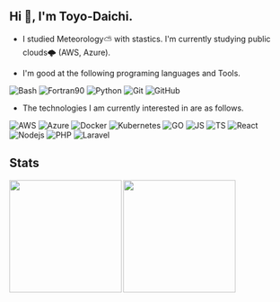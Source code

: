 ## Hi 👋, I'm Toyo-Daichi.
- I studied Meteorology⛅️ with stastics. I'm currently studying public clouds🌩 (AWS, Azure).

- I'm good at the following programing languages and Tools. 
  
![Bash](https://img.shields.io/badge/-Bash-black.svg?logo=GNU%20Bash&style=plastic")
![Fortran90](https://img.shields.io/badge/-fortran90-black?logo=fortran)
![Python](https://img.shields.io/badge/-Python-black?logo=Python)
![Git](https://img.shields.io/badge/-Git-black?logo=Git)
![GitHub](https://img.shields.io/badge/-GitHub-black?logo=GitHub)

- The technologies I am currently interested in are as follows.  
  
![AWS](https://img.shields.io/badge/-AWS-black?logo=amazon-aws&style=flat)
![Azure](https://img.shields.io/badge/-Azure-black?logo=microsoft-azure&style=flat)
![Docker](https://img.shields.io/badge/-Docker-black?logo=Docker)
![Kubernetes](https://img.shields.io/badge/-Kubernetes-black?logo=kubernetes&style=flat)
![GO](https://img.shields.io/badge/-Go-black?logo=go&style=flat)
![JS](https://img.shields.io/badge/-Javascript-black?logo=javascript&style=flat)
![TS](https://img.shields.io/badge/-Typescript-black?logo=typescript&style=flat)
![React](https://img.shields.io/badge/-React-black?logo=react&style=flat)
![Nodejs](https://img.shields.io/badge/-npm-black?logo=npm&style=flat)
![PHP](https://img.shields.io/badge/-php-black?logo=php&style=flat)
![Laravel](https://img.shields.io/badge/-Laravel-black?logo=laravel&style=flat)

## Stats
<a href="https://github.com/anuraghazra/github-readme-stats">
<img align="left" src="https://github-readme-stats.vercel.app/api?username=Toyo-Daichi&count_private=true&theme=default&show_icons=true&include_all_commits=true"/ height="200">
</a>
  
<a href="https://github.com/anuraghazra/github-readme-stats">
<img align="left" src="https://github-readme-stats.vercel.app/api/top-langs/?username=Toyo-Daichi&count_private=true&theme=default&show_icons=true&count_private=true&hide=jupyter%20notebook"/ height="200">
</a>
